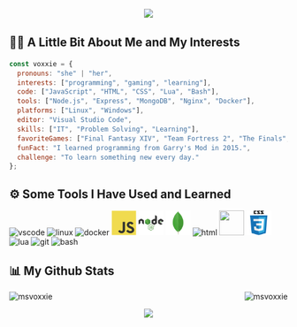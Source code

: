<p align="center">
  <img src="https://capsule-render.vercel.app/api?type=waving&color=timeGradient&text=Hello!&height=100&section=header"/>
</p>

<h2>👩‍💻 A Little Bit About Me and My Interests</h2>

```javascript
const voxxie = {
  pronouns: "she" | "her",
  interests: ["programming", "gaming", "learning"],
  code: ["JavaScript", "HTML", "CSS", "Lua", "Bash"],
  tools: ["Node.js", "Express", "MongoDB", "Nginx", "Docker"],
  platforms: ["Linux", "Windows"],
  editor: "Visual Studio Code",
  skills: ["IT", "Problem Solving", "Learning"],
  favoriteGames: ["Final Fantasy XIV", "Team Fortress 2", "The Finals", "Garry's Mod"],
  funFact: "I learned programming from Garry's Mod in 2015.",
  challenge: "To learn something new every day."
};
```


<h2> ⚙️ Some Tools I Have Used and Learned</h2>
<p align="left">
<img src="https://cdn.jsdelivr.net/gh/devicons/devicon/icons/vscode/vscode-original.svg" alt="vscode" width="45" height="45"/>
<img src="https://cdn.jsdelivr.net/gh/devicons/devicon/icons/linux/linux-original.svg" alt="linux" width="45" height="45"/>       
<img src="https://cdn.jsdelivr.net/gh/devicons/devicon/icons/docker/docker-original.svg" alt="docker" width="45" height="45"/>
<img src="https://raw.githubusercontent.com/devicons/devicon/master/icons/javascript/javascript-original.svg" alt="javascript" width="45" height="45" />
<img src="https://raw.githubusercontent.com/devicons/devicon/master/icons/nodejs/nodejs-original-wordmark.svg" alt="nodejs" width="45" height="45" />
<img src="https://raw.githubusercontent.com/devicons/devicon/master/icons/mongodb/mongodb-original.svg" alt="mongodb" width="45" height="45" />
<img src="https://cdn.jsdelivr.net/gh/devicons/devicon/icons/html5/html5-original.svg" alt="html" width="45" height="45"/>
<img src="https://cdn.jsdelivr.net/gh/devicons/devicon@latest/icons/bootstrap/bootstrap-original-wordmark.svg" width="45" height="45" />
<img src="https://raw.githubusercontent.com/devicons/devicon/master/icons/css3/css3-original-wordmark.svg" alt="css3" width="45" height="45" />
<img src="https://www.vectorlogo.zone/logos/lua/lua-icon.svg" alt="lua" width="45" height="45" />
<img src="https://cdn.jsdelivr.net/gh/devicons/devicon/icons/git/git-original.svg" alt="git" width="45" height="45"/>
<img src="https://cdn.jsdelivr.net/gh/devicons/devicon/icons/bash/bash-original.svg" alt="bash" width="45" height="45"/>
</p>

<h2 align="left">📊 My Github Stats</h2>
<p><img align="left" src="https://github-readme-stats.vercel.app/api/top-langs?username=msvoxxie&show_icons=true&locale=en&layout=compact&theme=dracula&bg_color=00000000&hide_border=true" alt="msvoxxie" /></p>
<p>&nbsp;<img align="right" src="https://github-readme-stats.vercel.app/api?username=msvoxxie&show_icons=true&locale=en&theme=dracula&bg_color=00000000&hide_border=true" alt="msvoxxie" /></p>

<p align="center">
  <img src="https://capsule-render.vercel.app/api?type=waving&color=timeGradient&height=100&section=footer"/>
</p>
